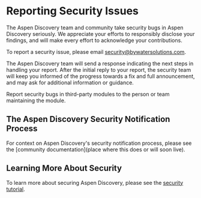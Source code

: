# Reporting Security Issues

The Aspen Discovery team and community take security bugs in Aspen Discovery seriously. We appreciate your efforts to responsibly disclose your findings, and will make every effort to acknowledge your contributions.

To report a security issue, please email security@bywatersolutions.com.

The Aspen Discovery team will send a response indicating the next steps in handling your report. After the initial reply to your report, the security team will keep you informed of the progress towards a fix and full announcement, and may ask for additional information or guidance.

Report security bugs in third-party modules to the person or team maintaining the module.
## The Aspen Discovery Security Notification Process

For context on Aspen Discovery's security notification process, please see the [community documentation](place where this does or will soon live).

## Learning More About Security

To learn more about securing Aspen Discovery, please see the [security tutorial](wherever_that_lives).
